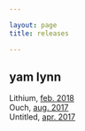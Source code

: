 ```yaml
---

layout: page
title: releases

---
```

<h2>yam lynn</h2>

<p>
Lithium, <a href="https://yamlynn.bandcamp.com/album/lithium">feb. 2018</a>
<br>
Ouch, <a href="https://yamlynn.bandcamp.com/album/ouch">aug. 2017</a>
<br>
Untitled, <a href="https://yamlynn.bandcamp.com/album/untitled">apr. 2017</a>
</p>


